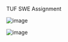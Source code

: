 TUF SWE Assignment

![image](https://github.com/user-attachments/assets/88bb7dfe-2a38-4f96-a984-50b970542c09)

![image](https://github.com/user-attachments/assets/5b6a9c50-a699-45fe-8635-b070807db0ab)
